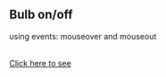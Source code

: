 <h2>Bulb on/off</h2>
<p>using events: mouseover and mouseout</p> <br>
<a href="sheikhabdulmoiz.github.io/Bulb-onoff/">Click here to see</a>

